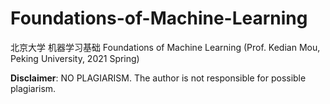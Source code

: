 # Foundations-of-Machine-Learning
北京大学 机器学习基础 Foundations of Machine Learning (Prof. Kedian Mou, Peking University, 2021 Spring)

**Disclaimer**: NO PLAGIARISM. The author is not responsible for possible plagiarism.
